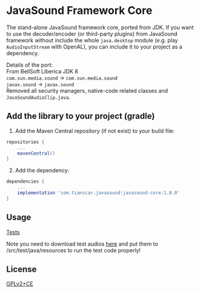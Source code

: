 # JavaSound Framework Core
The stand-alone JavaSound framework core, ported from JDK. If you want to use the decoder/encoder (or third-party plugins) from JavaSound framework without include the whole `java.desktop` module (e.g. play `AudioInputStream` with OpenAL), you can include it to your project as a dependency.

Details of the port:  
From BellSoft Liberica JDK 8  
`com.sun.media.sound` -> `com.sun.media.sound`  
`javax.sound` -> `javax.sound`  
Removed all security managers, native-code related classes and `JavaSoundAudioClip.java`.

## Add the library to your project (gradle)
1. Add the Maven Central repository (if not exist) to your build file:
```groovy
repositories {
    ...
    mavenCentral()
}
```

2. Add the dependency:
```groovy
dependencies {
    ...
    implementation 'com.tianscar.javasound:javasound-core:1.0.0'
}
```

## Usage
[Tests](/src/test/java/com/tianscar/javasound/core/test)

Note you need to download test audios [here](https://github.com/Tianscar/fbodemo1) and put them to /src/test/java/resources to run the test code properly!

## License
[GPLv2+CE](/LICENSE)
